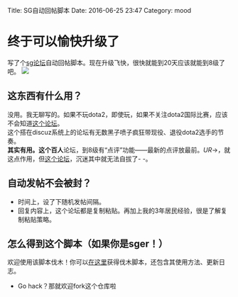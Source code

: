 Title: SG自动回帖脚本
Date: 2016-06-25 23:47
Category: mood



# 终于可以愉快升级了
写了个[sg论坛][l_sg]自动回帖脚本。现在升级飞快，很快就能到20天应该就能到8级了吧。 ![](smoking)
## 这东西有什么用？
没用。我无聊写的。如果不玩dota2，即使玩，如果不关注dota2国际比赛，应该不会知道[这个论坛][l_sg]。  
这个搭在discuz系统上的论坛有无数黑子喷子疯狂带现役、退役dota2选手的节奏。  
**其实有用。**这个**百人**论坛，到8级有“点评”功能——最新的点评放最前。$UR\rightarrow$，就这点作用，但[这个论坛][l_sg]，沉迷其中就无法自拔了- -。

## 自动发帖不会被封？
- 时间上，设了下随机发帖间隔。
- 回复内容上，这个论坛都是复制粘贴。再加上我的3年居民经验，很是了解复制粘贴策略。

## 怎么得到这个脚本（如果你是sger！）
欢迎使用该脚本伐木！你可以[在这里][l_git]获得伐木脚本，还包含其使用方法、更新日志。
- Go hack？那就欢迎fork这个仓库啦


[l_sg]: http://bbs.sgamer.com/forum-44-1.html
[l_git]: https://coding.net/u/tianfudhe/p/sgfarmer/git
[smoking]: {filename}/images/faces/smoking.gif
